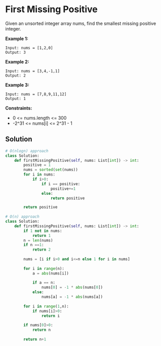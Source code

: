 <h1>First Missing Positive</h1>

<p>
Given an unsorted integer array nums, find the smallest missing positive integer.

<b>Example 1:</b>

    Input: nums = [1,2,0]
    Output: 3
    
<b>Example 2:</b>

    Input: nums = [3,4,-1,1]
    Output: 2
    
<b>Example 3:</b>

    Input: nums = [7,8,9,11,12]
    Output: 1

<b>Constraints:</b>

- 0 <= nums.length <= 300
- -2^31 <= nums[i] <= 2^31 - 1

<h2>Solution</h2>

```python
# O(nlogn) approach    
class Solution:
    def firstMissingPositive(self, nums: List[int]) -> int:
        positive = 1
        nums = sorted(set(nums))
        for i in nums:
            if i>0:
                if i == positive:
                    positive+=1
                else:
                    return positive

        return positive
    
# O(n) approach    
class Solution:
    def firstMissingPositive(self, nums: List[int]) -> int:
        if 1 not in nums:
            return 1
        n = len(nums)
        if n ==1:
            return 2
    
        nums = [i if i>0 and i<=n else 1 for i in nums]
        
        for i in range(n):
            a = abs(nums[i])
            
            if a == n:
                nums[0] = -1 * abs(nums[0])
            else:
                nums[a] = -1 * abs(nums[a])
                
        for i in range(1,n):
            if nums[i]>0:
                return i
        
        if nums[0]>0:
            return n
        
        return n+1
```

